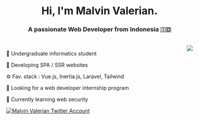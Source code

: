 <h1 align="center">Hi, I'm Malvin Valerian.</a></h1>
<h3 align="center">A passionate Web Developer from Indonesia 🇮🇩</h3>

<span align="right">
  <br>
  <img src="https://github-readme-stats.vercel.app/api?username=malvinval&theme=jolly&show_icons=true" align="right">
</span>

📝 Undergraduate informatics student

🌱 Developing SPA / SSR websites

&#9881; Fav. stack : Vue.js, Inertia.js, Laravel, Tailwind

🔭 Looking for a web developer internship program

🌱 Currently learning web security

<p align="left"> <a href="https://twitter.com/valulumn" target="blank"><img src="https://img.shields.io/twitter/follow/valulumn?logo=twitter&style=for-the-badge" alt="Malvin Valerian Twitter Account" /></a> </p>
